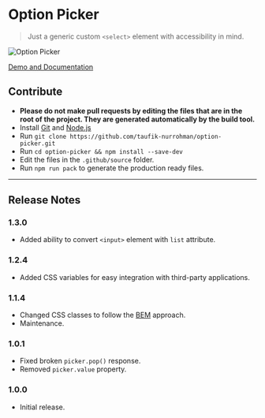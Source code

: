 Option Picker
=============

> Just a generic custom `<select>` element with accessibility in mind.

![Option Picker](https://user-images.githubusercontent.com/1669261/126900722-52aa3eab-aa38-424f-8134-f5f7cd902859.png)

[Demo and Documentation](https://taufik-nurrohman.github.io/option-picker "View Demo")

Contribute
----------

 - **Please do not make pull requests by editing the files that are in the root of the project. They are generated automatically by the build tool.**
 - Install [Git](https://en.wikipedia.org/wiki/Git) and [Node.js](https://en.wikipedia.org/wiki/Node.js)
 - Run `git clone https://github.com/taufik-nurrohman/option-picker.git`
 - Run `cd option-picker && npm install --save-dev`
 - Edit the files in the `.github/source` folder.
 - Run `npm run pack` to generate the production ready files.

---

Release Notes
-------------

### 1.3.0

 - Added ability to convert `<input>` element with `list` attribute.

### 1.2.4

 - Added CSS variables for easy integration with third-party applications.

### 1.1.4

 - Changed CSS classes to follow the [BEM](http://getbem.com) approach.
 - Maintenance.

### 1.0.1

 - Fixed broken `picker.pop()` response.
 - Removed `picker.value` property.

### 1.0.0

 - Initial release.